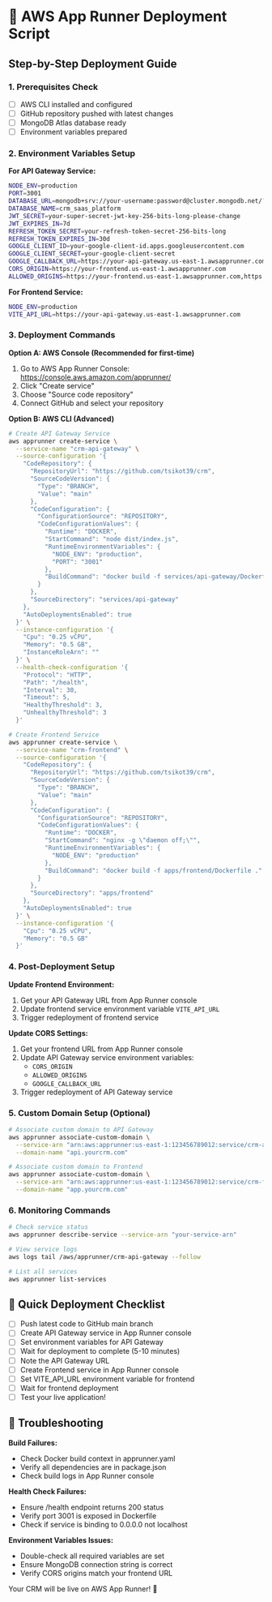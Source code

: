 # 🚀 AWS App Runner Deployment Script

## Step-by-Step Deployment Guide

### 1. Prerequisites Check

- [ ] AWS CLI installed and configured
- [ ] GitHub repository pushed with latest changes
- [ ] MongoDB Atlas database ready
- [ ] Environment variables prepared

### 2. Environment Variables Setup

**For API Gateway Service:**

```bash
NODE_ENV=production
PORT=3001
DATABASE_URL=mongodb+srv://your-username:password@cluster.mongodb.net/?retryWrites=true&w=majority&appName=Cluster0
DATABASE_NAME=crm_saas_platform
JWT_SECRET=your-super-secret-jwt-key-256-bits-long-please-change
JWT_EXPIRES_IN=7d
REFRESH_TOKEN_SECRET=your-refresh-token-secret-256-bits-long
REFRESH_TOKEN_EXPIRES_IN=30d
GOOGLE_CLIENT_ID=your-google-client-id.apps.googleusercontent.com
GOOGLE_CLIENT_SECRET=your-google-client-secret
GOOGLE_CALLBACK_URL=https://your-api-gateway.us-east-1.awsapprunner.com/auth/google/callback
CORS_ORIGIN=https://your-frontend.us-east-1.awsapprunner.com
ALLOWED_ORIGINS=https://your-frontend.us-east-1.awsapprunner.com,https://localhost:5173
```

**For Frontend Service:**

```bash
NODE_ENV=production
VITE_API_URL=https://your-api-gateway.us-east-1.awsapprunner.com
```

### 3. Deployment Commands

**Option A: AWS Console (Recommended for first-time)**

1. Go to AWS App Runner Console: https://console.aws.amazon.com/apprunner/
2. Click "Create service"
3. Choose "Source code repository"
4. Connect GitHub and select your repository

**Option B: AWS CLI (Advanced)**

```bash
# Create API Gateway Service
aws apprunner create-service \
  --service-name "crm-api-gateway" \
  --source-configuration '{
    "CodeRepository": {
      "RepositoryUrl": "https://github.com/tsikot39/crm",
      "SourceCodeVersion": {
        "Type": "BRANCH",
        "Value": "main"
      },
      "CodeConfiguration": {
        "ConfigurationSource": "REPOSITORY",
        "CodeConfigurationValues": {
          "Runtime": "DOCKER",
          "StartCommand": "node dist/index.js",
          "RuntimeEnvironmentVariables": {
            "NODE_ENV": "production",
            "PORT": "3001"
          },
          "BuildCommand": "docker build -f services/api-gateway/Dockerfile ."
        }
      },
      "SourceDirectory": "services/api-gateway"
    },
    "AutoDeploymentsEnabled": true
  }' \
  --instance-configuration '{
    "Cpu": "0.25 vCPU",
    "Memory": "0.5 GB",
    "InstanceRoleArn": ""
  }' \
  --health-check-configuration '{
    "Protocol": "HTTP",
    "Path": "/health",
    "Interval": 30,
    "Timeout": 5,
    "HealthyThreshold": 3,
    "UnhealthyThreshold": 3
  }'

# Create Frontend Service
aws apprunner create-service \
  --service-name "crm-frontend" \
  --source-configuration '{
    "CodeRepository": {
      "RepositoryUrl": "https://github.com/tsikot39/crm",
      "SourceCodeVersion": {
        "Type": "BRANCH",
        "Value": "main"
      },
      "CodeConfiguration": {
        "ConfigurationSource": "REPOSITORY",
        "CodeConfigurationValues": {
          "Runtime": "DOCKER",
          "StartCommand": "nginx -g \"daemon off;\"",
          "RuntimeEnvironmentVariables": {
            "NODE_ENV": "production"
          },
          "BuildCommand": "docker build -f apps/frontend/Dockerfile ."
        }
      },
      "SourceDirectory": "apps/frontend"
    },
    "AutoDeploymentsEnabled": true
  }' \
  --instance-configuration '{
    "Cpu": "0.25 vCPU",
    "Memory": "0.5 GB"
  }'
```

### 4. Post-Deployment Setup

**Update Frontend Environment:**

1. Get your API Gateway URL from App Runner console
2. Update frontend service environment variable `VITE_API_URL`
3. Trigger redeployment of frontend service

**Update CORS Settings:**

1. Get your frontend URL from App Runner console
2. Update API Gateway service environment variables:
   - `CORS_ORIGIN`
   - `ALLOWED_ORIGINS`
   - `GOOGLE_CALLBACK_URL`
3. Trigger redeployment of API Gateway service

### 5. Custom Domain Setup (Optional)

```bash
# Associate custom domain to API Gateway
aws apprunner associate-custom-domain \
  --service-arn "arn:aws:apprunner:us-east-1:123456789012:service/crm-api-gateway" \
  --domain-name "api.yourcrm.com"

# Associate custom domain to Frontend
aws apprunner associate-custom-domain \
  --service-arn "arn:aws:apprunner:us-east-1:123456789012:service/crm-frontend" \
  --domain-name "app.yourcrm.com"
```

### 6. Monitoring Commands

```bash
# Check service status
aws apprunner describe-service --service-arn "your-service-arn"

# View service logs
aws logs tail /aws/apprunner/crm-api-gateway --follow

# List all services
aws apprunner list-services
```

## 🎯 Quick Deployment Checklist

- [ ] Push latest code to GitHub main branch
- [ ] Create API Gateway service in App Runner console
- [ ] Set environment variables for API Gateway
- [ ] Wait for deployment to complete (5-10 minutes)
- [ ] Note the API Gateway URL
- [ ] Create Frontend service in App Runner console
- [ ] Set VITE_API_URL environment variable for frontend
- [ ] Wait for frontend deployment
- [ ] Test your live application!

## 🔧 Troubleshooting

**Build Failures:**

- Check Docker build context in apprunner.yaml
- Verify all dependencies are in package.json
- Check build logs in App Runner console

**Health Check Failures:**

- Ensure /health endpoint returns 200 status
- Verify port 3001 is exposed in Dockerfile
- Check if service is binding to 0.0.0.0 not localhost

**Environment Variables Issues:**

- Double-check all required variables are set
- Ensure MongoDB connection string is correct
- Verify CORS origins match your frontend URL

Your CRM will be live on AWS App Runner! 🎉
